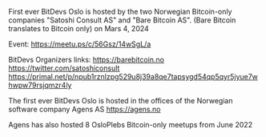 First ever BitDevs Oslo is hosted by the two Norwegian Bitcoin-only companies "Satoshi Consult AS" and "Bare Bitcoin AS". (Bare Bitcoin translates to Bitcoin only) on Mars 4, 2024

Event:
https://meetu.ps/c/56Gsz/14wSgL/a

BitDevs Organizers links:
https://barebitcoin.no
https://twitter.com/satoshiconsult
https://primal.net/p/npub1rznlzpg529u8j39a8qe7tapsygd54qp5qyr5jyue7whwpw79rsjqmzr4ly

The first ever BitDevs Oslo is hosted in the offices of the Norwegian software company Agens AS
https://agens.no

Agens has also hosted 8 OsloPlebs Bitcoin-only meetups from June 2022
